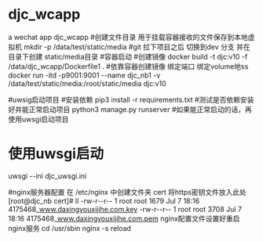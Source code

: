 # djc_wcapp
a wechat app  djc_wcapp
#创建文件目录 用于挂载容器接收的文件保存到本地虚拟机
mkdir -p /data/test/static/media
#git 拉下项目之后  切换到dev 分支 并在目录下创建 static/media目录
#容器启动
#创建镜像
docker build -t djc:v10  -f /data/djc_wcapp/Dockerfile1 .
#依靠容器创建镜像   绑定端口 绑定volume地ss
docker run -itd -p9001:9001 --name djc_nb1  -v /data/test/static/media:/root/static/media   djc:v10


#uwsig启动项目
#安装依赖
pip3 install -r requirements.txt
#测试是否依赖安装好并能正常启动项目
python3 manage.py runserver
#如果能正常启动的话，再使用uwsgi启动项目
# 使用uwsgi启动
uwsgi --ini djc_uwsgi.ini


#nginx服务器配置
在 /etc/nginx 中创建文件夹 cert
将https密钥文件放入此处
[root@djc_nb cert]# ll
-rw-r--r-- 1 root root 1679 Jul  7 18:16 4175468_www.daxingyouxijihe.com.key
-rw-r--r-- 1 root root 3708 Jul  7 18:16 4175468_www.daxingyouxijihe.com.pem
nginx配置文件设置好重启nginx服务
cd /usr/sbin
nginx -s reload

